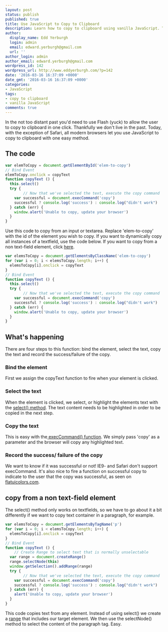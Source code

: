 ```yaml
---
layout: post
status: publish
published: true
title: Use JavaScript to Copy to Clipboard
description: Learn how to copy to clipboard using vanilla JavaScript. This quick snippet shows you how to copy any text from the DOM to your clipboard
author:
  display_name: Edd Yerburgh
  login: admin
  email: edward.yerburgh@gmail.com
  url: ''
author_login: admin
author_email: edward.yerburgh@gmail.com
wordpress_id: 142
wordpress_url: http://www.eddyerburgh.com/?p=142
date: '2016-03-16 16:37:09 +0000'
date_gmt: '2016-03-16 16:37:09 +0000'
categories:
- JavaScript
tags:
- copy to clipboard
- vanilla JavaScript
comments: true
---
```

In the not too distant past you'd need to use Flash (yuck) to allow the user to copy to clipboard in one click. Thankfully we don't live in the past. Today, with the exception of Safari, all modern browsers let you use JavaScript to copy to clipboard with one easy method.

## The code

```js
var elemToCopy = document.getElementById('elem-to-copy')
// Bind Event
elemToCopy.onclick = copyText
function copyText () {
  this.select()
  try {
        // Now that we've selected the text, execute the copy command
    var successful = document.execCommand('copy')
    successful ? console.log('success') : console.log("didn't work")
  } catch (err) {
    window.alert('Unable to copy, update your browser')
  }
}
```

Use this code to copy from an input or textarea. Replace 'elem-to-copy' with the id of the element you wish to copy. If you want to dynamically copy all instances of a textfield, use the code below. If you want to copy from a non text-field element, click <a rel="noopener" href="#copy-from-non-textfield">here</a>.

```js
var elemsToCopy = document.getElementsByClassName('elem-to-copy')
for (var i = 0; i < elemsToCopy.length; i++) {
  elemsToCopy[i].onclick = copyText
}
// Bind Event
function copyText () {
  this.select()
  try {
        // Now that we've selected the text, execute the copy command
    var successful = document.execCommand('copy')
    successful ? console.log('success') : console.log("didn't work")
  } catch (err) {
    window.alert('Unable to copy, update your browser')
  }
}
```

## What's happening

There are four steps to this function: bind the element, select the text, copy the text and record the success/failure of the copy.

### Bind the element

First we assign the copyText function to fire when your element is clicked.

### Select the text

When the element is clicked, we select, or highlight the elements text with the <a rel="noopener" href="https://developer.mozilla.org/en-US/docs/Web/API/HTMLInputElement/select">select() method</a>. The text content needs to be highlighted in order to be copied in the next step.

### Copy the text

This is easy with the<a rel="noopener" href="https://developer.mozilla.org/en-US/docs/Web/API/Document/execCommand"> execCommand() function</a>. We simply pass 'copy' as a parameter and the browser will copy any highlighted text.

### Record the success/ failure of the copy

We want to know if it was successful or not! IE9- and Safari don't support execCommand. It's also nice to fire a function on successful copy to indicate to the user that the copy was successful, as seen on <a rel="noopener" href="https://flatuicolors.com/">flatuicolors.com</a>.

## <A rel="noopener" name="copy-from-non-textfield"></a>copy from a non text-field element

The select() method only works on textfields, so we have to go about it a bit differently if we want to copy text container in a paragraph, for example.

```js
var elemsToCopy = document.getElementsByTagName('p')
for (var i = 0; i < elemsToCopy.length; i++) {
  elemsToCopy[i].onclick = copyText
}
// Bind Event
function copyText () {
    // Create Range to select text that is normally unselectable
  var range = document.createRange()
  range.selectNode(this)
  window.getSelection().addRange(range)
  try {
        // Now that we've selected the text, execute the copy command
    var successful = document.execCommand('copy')
    successful ? console.log('success') : console.log("didn't work")
  } catch (err) {
    alert('Unable to copy, update your browser')
  }
}
```

This code copies text from any element. Instead of using select() we create a <a rel="noopener" href="https://developer.mozilla.org/en/docs/Web/API/Range">range</a> that includes our target element. We then use the selectNode() method to select the content of the paragraph tag. Easy.
